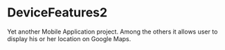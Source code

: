 # DeviceFeatures2

Yet another Mobile Application project.
Among the others it allows user to display his or her location on Google Maps.
